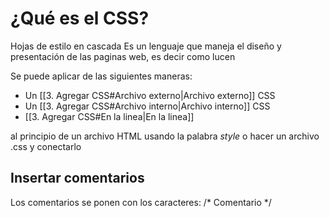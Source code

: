 # ¿Qué es el CSS?
Hojas de estilo en cascada 
Es un lenguaje que maneja el diseño y presentación de las paginas web, es decir como lucen

Se puede aplicar de las siguientes maneras:

- Un [[3. Agregar CSS#Archivo externo|Archivo externo]] CSS
- Un [[3. Agregar CSS#Archivo interno|Archivo interno]] CSS
- [[3. Agregar CSS#En la linea|En la linea]]

al principio de un archivo HTML usando la palabra *style* o hacer un archivo .css y conectarlo 

## Insertar comentarios
Los comentarios se ponen con los caracteres: /* Comentario */




